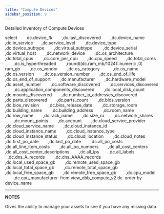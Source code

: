 ```yaml
---
title: "Compute Devices"
sidebar_position: 9
---
```


Detailed Inventory of Compute Devices

select
       dc.device\_fk
       ,dc.last\_discovered
       ,dc.device\_name
       ,dc.in\_service
       ,dc.service\_level
       ,dc.device\_type
       ,dc.device\_subtype
       ,dc.virtual\_subtype 
       ,dc.device\_serial
       ,dc.virtual\_host
       ,dc.network\_device
       ,dc.os\_architecture
       ,dc.total\_cpus
       ,dc.core\_per\_cpu
       ,dc.cpu\_speed
       ,dc.total\_cores
       ,dc.is\_hyperthreaded
       ,round((dc.ram\_mb/1024)::numeric ,0)  ram\_gb
       ,dc.os\_vendor
       ,dc.os\_category   
       ,dc.os\_name
       ,dc.os\_version
       ,dc.os\_version\_number
       ,dc.os\_end\_of\_life
       ,dc.os\_end\_of\_support
       ,dc.manufacturer
       ,dc.hardware\_model
       ,dc.asset\_number
       ,dc.software\_discovered
       ,dc.services\_discovered
       ,dc.application\_components\_discovered
       ,dc.local\_disk\_count
       ,dc.mounts\_discovered
       ,dc.number\_ip\_addresses\_discovered
       ,dc.parts\_discovered
       ,dc.parts\_count
       ,dc.bios\_version
       ,dc.bios\_revision
       ,dc.bios\_release\_date
       ,dc.storage\_room
       ,dc.building\_name
       ,dc.building\_address
       ,dc.room\_name
       ,dc.row\_name
       ,dc.rack\_name
       ,dc.size\_ru
       ,dc.network\_shares
       ,dc.mount\_points
       ,dc.account
       ,dc.cloud\_service\_provider
       ,dc.cloud\_service\_name
       ,dc.cloud\_instance\_id
       ,dc.cloud\_instance\_name
       ,dc.cloud\_instance\_type
       ,dc.cloud\_instance\_status
       ,dc.cloud\_location
       ,dc.cloud\_notes
       ,dc.first\_po\_date
       ,dc.last\_po\_date
       ,dc.all\_po\_costs
       ,dc.all\_line\_item\_costs
       ,dc.all\_po\_numbers
       ,dc.all\_cost\_centers
       ,dc.all\_cost\_center\_descriptions
       ,dc.all\_ips
       ,dc.all\_labels
       ,dc.dns\_A\_records
       ,dc.dns\_AAAA\_records
       ,dc.local\_used\_space\_gb
       ,dc.remote\_used\_space\_gb   
       ,dc.local\_total\_space\_gb
       ,dc.remote\_total\_space\_gb
       ,dc.local\_free\_space\_gb
       ,dc.remote\_free\_space\_gb
       ,dc.cpu\_model
       ,dc.cpu\_manufacturer
 from view\_dbb\_compute\_v2 dc
 order by device\_name

* * *

**NOTES**

Gives the ability to manage your assets to see if you have any missing data.
